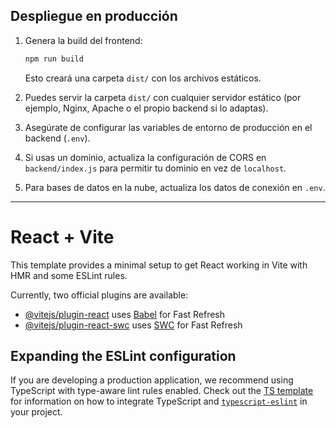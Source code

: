 ## Despliegue en producción

1. Genera la build del frontend:
	```bash
	npm run build
	```
	Esto creará una carpeta `dist/` con los archivos estáticos.

2. Puedes servir la carpeta `dist/` con cualquier servidor estático (por ejemplo, Nginx, Apache o el propio backend si lo adaptas).

3. Asegúrate de configurar las variables de entorno de producción en el backend (`.env`).

4. Si usas un dominio, actualiza la configuración de CORS en `backend/index.js` para permitir tu dominio en vez de `localhost`.

5. Para bases de datos en la nube, actualiza los datos de conexión en `.env`.

---
# React + Vite

This template provides a minimal setup to get React working in Vite with HMR and some ESLint rules.

Currently, two official plugins are available:

- [@vitejs/plugin-react](https://github.com/vitejs/vite-plugin-react/blob/main/packages/plugin-react) uses [Babel](https://babeljs.io/) for Fast Refresh
- [@vitejs/plugin-react-swc](https://github.com/vitejs/vite-plugin-react/blob/main/packages/plugin-react-swc) uses [SWC](https://swc.rs/) for Fast Refresh

## Expanding the ESLint configuration

If you are developing a production application, we recommend using TypeScript with type-aware lint rules enabled. Check out the [TS template](https://github.com/vitejs/vite/tree/main/packages/create-vite/template-react-ts) for information on how to integrate TypeScript and [`typescript-eslint`](https://typescript-eslint.io) in your project.
